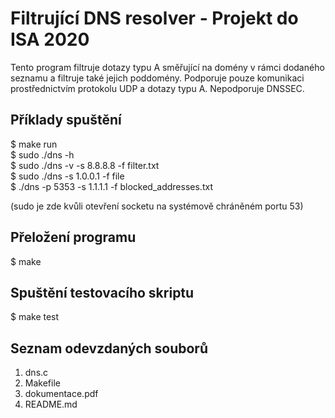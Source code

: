 # Filtrující DNS resolver - Projekt do ISA 2020
Tento program filtruje dotazy typu A směřující na domény v rámci dodaného seznamu a filtruje také jejich poddomény. Podporuje pouze komunikaci prostřednictvím protokolu UDP a dotazy typu A. Nepodporuje DNSSEC.

## Příklady spuštění

$ make run        
$ sudo ./dns -h       
$ sudo ./dns -v -s 8.8.8.8 -f filter.txt             
$ sudo ./dns -s 1.0.0.1 -f file           
$ ./dns -p 5353 -s 1.1.1.1 -f blocked_addresses.txt               
             
(sudo je zde kvůli otevření socketu na systémově chráněném portu 53)              

## Přeložení programu

$ make

## Spuštění testovacího skriptu

$ make test

## Seznam odevzdaných souborů
1. dns.c
2. Makefile
3. dokumentace.pdf
4. README.md